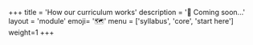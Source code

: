 +++
title = 'How our curriculum works'
description = '🚧 Coming soon...'
layout = 'module'
emoji= '🗺️'
menu = ['syllabus', 'core', 'start here']
weight=1
+++
